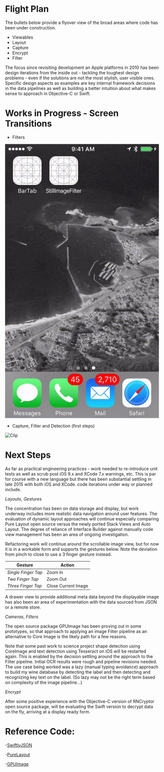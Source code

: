 # Flight Plan
The bullets below provide a flyover view of the broad areas where code has been under construction.

- Viewables
- Layout
- Capture
- Encrypt
- Filter

The focus since revisiting development an Apple platforms in 2010 has been design iterations from the inside out - tackling the toughest design problems - even if the solutions are not the most stylish, user visible ones. Specific design aspects as examples are key internal framework decisions in the data pipelines as well as building a better intuition about what makes sense to approach in Objective-C or Swift.

# Works in Progress - Screen Transitions

- Filters

![Clip](./StillImageFilter.gif)

- Capture, Filter and Detection (first steps)

![Clip](./BarTab.gif)


# Next Steps

As far as practical engineering practices - work needed to re-introduce unit tests as well as scrub post iOS 9.x and XCode 7.x warnings, etc. This is par for course with a new language but there has been substantial settling in late 2015 with both iOS and XCode. code iterations under way or planned include.


*Layouts*, *Gestures*

The concentration has been on data storage and display, but work underway includes more realistic data navigation around user features. The evaluation of dynamic layout approaches will continue especially comparing Pure Layout open source versus the newly ported Stack Views and Auto Layout. The degree of reliance of Interface Builder against manually code view management has been an area of ongoing investigation.

Refactoring work will continue around the scrollable image view, but for now it is in a workable form and supports the gestures below. Note the deviation from pinch to close to use a 3 finger gesture instead.

| Gesture | Action |
|---|---|
| *Single Finger Tap* | Zoom In |
| *Two Finger Tap* | Zoom Out |
| *Three Finger Tap* | Close Current Image  |

A drawer view to provide additional meta data beyond the displayable image has also been an area of experimentation with the data sourced from JSON or a remote store.

*Cameras*, *Filters*

The open source package GPUImage has been proving out in some prototypes, so that approach to applying an image Filter pipeline as an alternative to Core Image is the likely path for a few reasons.

Note that some past work to science project shape detection using CoreImage and text detection using Tesseract on iOS will be restarted again. This is enabled by the decision settling around the approach to the Filter pipeline. Initial OCR results were rough and pipeline revisions needed. The use case being worked was a lazy (manual typing avoidance) approach to build my wine database by detecting the label and then detecting and recognizing key text on the label. (So lazy may not be the right term based on complexity of the image pipeline...)

*Encrypt*

After some positive experience with the Objective-C version of RNCryptor open source package, will be evaluating the Swift version to decrypt data on the fly, arriving at a display ready form.

# Reference Code:

-[SwiftlyJSON](https://github.com/SwiftyJSON/SwiftyJSON)

-[PureLayout](https://github.com/PureLayout)

-[GPUImage](https://github.com/BradLarson/GPUImage)

